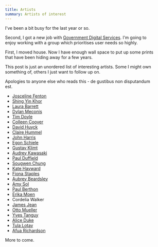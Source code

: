 ```yaml
---
title: Artists
summary: Artists of interest
---
```


I've been a bit busy for the last year or so.

Second, I got a new job with [Government Digital Services](https://www.gov.uk/government/organisations/government-digital-service/about).
I'm going to enjoy working with a group which prioritises user needs so highly.

First, I moved house. Now I have enough wall space to put up some prints that have been hiding away for a few years.

This post is just an unordered list of interesting artists. Some I might own something of, others I just want to follow up on.

Apologies to anyone else who reads this - de gustibus non disputandum est.

* [Josceline Fenton](http://www.josceline.co.uk/)
* [Shing Yin Khor](http://www.sawdustbear.com/)
* [Laura Barrett](http://www.laurabarrett.co.uk/)
* [Dylan Meconis](http://www.dylanmeconis.com/)
* [Tim Doyle](http://www.mrdoyle.com/)
* [Colleen Coover](http://www.colleencoover.net/)
* [David Huyck](http://cloudycollection.com/)
* [Claire Hummel](http://www.clairehummel.com/)
* [John Harris](http://www.alisoneldred.com/artistJohnHarris.html)
* [Egon Schiele](https://en.wikipedia.org/wiki/Egon_Schiele)
* [Gustav Klimt](https://en.wikipedia.org/wiki/Gustav_Klimt)
* [Audrey Kawasaki](http://www.audrey-kawasaki.com/)
* [Paul Duffield](https://www.paulduffield.co.uk/)
* [Sougwen Chung](http://sougwen.com/)
* [Kate Hayward](http://www.tea-bug.com/)
* [Fiona Staples](http://fionastaples.tumblr.com/)
* [Aubrey Beardsley](https://en.wikipedia.org/wiki/Aubrey_Beardsley)
* [Amy Sol](http://amysol.com/)
* [Paul Berthon](https://en.wikipedia.org/wiki/Paul_%C3%89mile_Berthon)
* [Erika Moen](http://www.erikamoen.com/)
* Cordelia Walker
* [James Jean](http://www.jamesjean.com/)
* [Otto Mueller](https://en.wikipedia.org/wiki/Otto_Mueller)
* [Yves Tanguy](https://en.wikipedia.org/wiki/Yves_Tanguy)
* [Alice Duke](http://aliceduke.tumblr.com/)
* [Tula Lotay](http://tulalotay.com/)
* [Afua Richardson](http://doctafoo.tumblr.com)

More to come.
